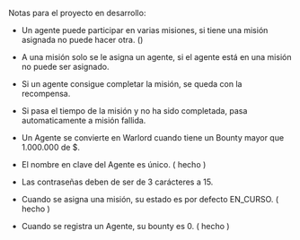 Notas para el proyecto en desarrollo:

- Un agente puede participar en varias misiones, si tiene una misión asignada no puede hacer otra. ()

- A una misión solo se le asigna un agente, si el agente está en una misión no puede ser asignado.

- Si un agente consigue completar la misión, se queda con la recompensa.

- Si pasa el tiempo de la misión y no ha sido completada, pasa automaticamente a misión fallida.

- Un Agente se convierte en Warlord cuando tiene un Bounty mayor que 1.000.000 de $.

- El nombre en clave del Agente es único. ( hecho )

- Las contraseñas deben de ser de 3 carácteres a 15.

- Cuando se asigna una misión, su estado es por defecto EN_CURSO. ( hecho )

- Cuando se registra un Agente, su bounty es 0. ( hecho )
 